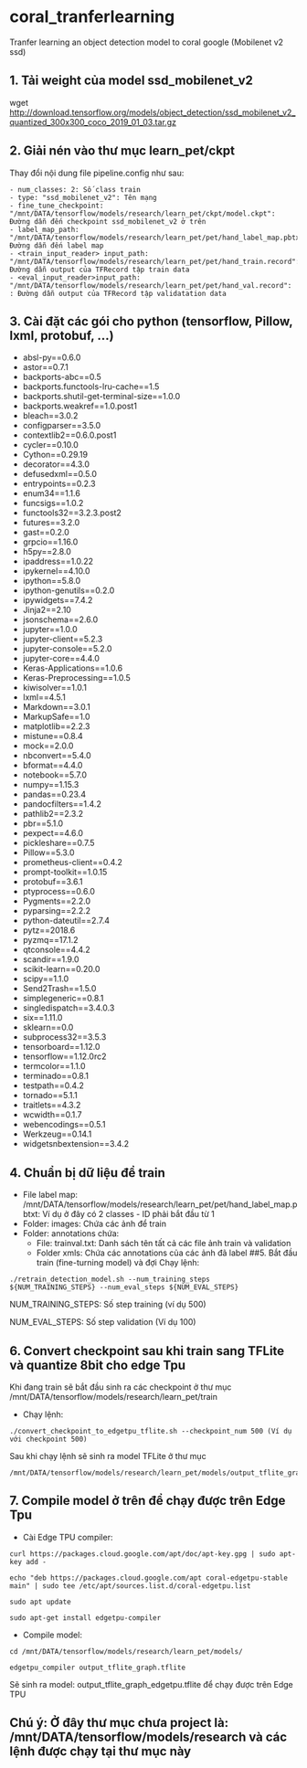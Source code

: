 # coral_tranferlearning
Tranfer learning an object detection model to coral google (Mobilenet v2 ssd)

## 1. Tải weight của model ssd_mobilenet_v2

wget http://download.tensorflow.org/models/object_detection/ssd_mobilenet_v2_quantized_300x300_coco_2019_01_03.tar.gz

## 2. Giải nén vào thư mục learn_pet/ckpt
Thay đổi nội dung file pipeline.config như sau:
```
- num_classes: 2: Số class train
- type: "ssd_mobilenet_v2": Tên mạng
- fine_tune_checkpoint: "/mnt/DATA/tensorflow/models/research/learn_pet/ckpt/model.ckpt": Đường dẫn đến checkpoint ssd_mobilenet_v2 ở trên
- label_map_path: "/mnt/DATA/tensorflow/models/research/learn_pet/pet/hand_label_map.pbtxt": Đường dẫn đến label map
- <train_input_reader> input_path: "/mnt/DATA/tensorflow/models/research/learn_pet/pet/hand_train.record": Đường dẫn output của TFRecord tập train data
- <eval_input_reader>input_path: "/mnt/DATA/tensorflow/models/research/learn_pet/pet/hand_val.record": : Đường dẫn output của TFRecord tập validatation data
```

## 3. Cài đặt các gói cho python (tensorflow, Pillow, lxml, protobuf, ...)

* absl-py==0.6.0
* astor==0.7.1
* backports-abc==0.5
* backports.functools-lru-cache==1.5
* backports.shutil-get-terminal-size==1.0.0
* backports.weakref==1.0.post1
* bleach==3.0.2
* configparser==3.5.0
* contextlib2==0.6.0.post1
* cycler==0.10.0
* Cython==0.29.19
* decorator==4.3.0
* defusedxml==0.5.0
* entrypoints==0.2.3
* enum34==1.1.6
* funcsigs==1.0.2
* functools32==3.2.3.post2
* futures==3.2.0
* gast==0.2.0
* grpcio==1.16.0
* h5py==2.8.0
* ipaddress==1.0.22
* ipykernel==4.10.0
* ipython==5.8.0
* ipython-genutils==0.2.0
* ipywidgets==7.4.2
* Jinja2==2.10
* jsonschema==2.6.0
* jupyter==1.0.0
* jupyter-client==5.2.3
* jupyter-console==5.2.0
* jupyter-core==4.4.0
* Keras-Applications==1.0.6
* Keras-Preprocessing==1.0.5
* kiwisolver==1.0.1
* lxml==4.5.1
* Markdown==3.0.1
* MarkupSafe==1.0
* matplotlib==2.2.3
* mistune==0.8.4
* mock==2.0.0
* nbconvert==5.4.0
* bformat==4.4.0
* notebook==5.7.0
* numpy==1.15.3
* pandas==0.23.4
* pandocfilters==1.4.2
* pathlib2==2.3.2
* pbr==5.1.0
* pexpect==4.6.0
* pickleshare==0.7.5
* Pillow==5.3.0
* prometheus-client==0.4.2
* prompt-toolkit==1.0.15
* protobuf==3.6.1
* ptyprocess==0.6.0
* Pygments==2.2.0
* pyparsing==2.2.2
* python-dateutil==2.7.4
* pytz==2018.6
* pyzmq==17.1.2
* qtconsole==4.4.2
* scandir==1.9.0
* scikit-learn==0.20.0
* scipy==1.1.0
* Send2Trash==1.5.0
* simplegeneric==0.8.1
* singledispatch==3.4.0.3
* six==1.11.0
* sklearn==0.0
* subprocess32==3.5.3
* tensorboard==1.12.0
* tensorflow==1.12.0rc2
* termcolor==1.1.0
* terminado==0.8.1
* testpath==0.4.2
* tornado==5.1.1
* traitlets==4.3.2
* wcwidth==0.1.7
* webencodings==0.5.1
* Werkzeug==0.14.1
* widgetsnbextension==3.4.2


## 4. Chuẩn bị dữ liệu để train
- File label map: /mnt/DATA/tensorflow/models/research/learn_pet/pet/hand_label_map.pbtxt: Ví dụ ở đây có 2 classes - ID phải bắt đầu từ 1
- Folder: images: Chứa các ảnh để train
- Folder: annotations chứa: 
	- File: trainval.txt: Danh sách tên tất cả các file ảnh train và validation
	- Folder xmls: Chứa các annotations của các ảnh đã label
##5. Bắt đầu train (fine-turning model) và đợi
Chạy lệnh: 
```
./retrain_detection_model.sh --num_training_steps ${NUM_TRAINING_STEPS} --num_eval_steps ${NUM_EVAL_STEPS}
```

NUM_TRAINING_STEPS: Số step training (ví dụ 500)

NUM_EVAL_STEPS: Số step validation (Ví dụ 100)
## 6. Convert checkpoint sau khi train sang TFLite và quantize 8bit cho edge Tpu
Khi đang train sẽ bắt đầu sinh ra các checkpoint ở thư mục /mnt/DATA/tensorflow/models/research/learn_pet/train
- Chạy lệnh: 
```
./convert_checkpoint_to_edgetpu_tflite.sh --checkpoint_num 500 (Ví dụ với checkpoint 500)
```

Sau khi chạy lệnh sẽ sinh ra model TFLite ở thư mục 
```
/mnt/DATA/tensorflow/models/research/learn_pet/models/output_tflite_graph_edgetpu.tflite
```

## 7. Compile model ở trên để chạy được trên Edge Tpu
- Cài Edge TPU compiler:
```
curl https://packages.cloud.google.com/apt/doc/apt-key.gpg | sudo apt-key add -

echo "deb https://packages.cloud.google.com/apt coral-edgetpu-stable main" | sudo tee /etc/apt/sources.list.d/coral-edgetpu.list

sudo apt update

sudo apt-get install edgetpu-compiler
```
- Compile model:
```
cd /mnt/DATA/tensorflow/models/research/learn_pet/models/

edgetpu_compiler output_tflite_graph.tflite
```
Sẽ sinh ra model: output_tflite_graph_edgetpu.tflite để chạy được trên Edge TPU

## Chú ý: Ở đây thư mục chưa project là: /mnt/DATA/tensorflow/models/research và các lệnh được chạy tại thư mục này

